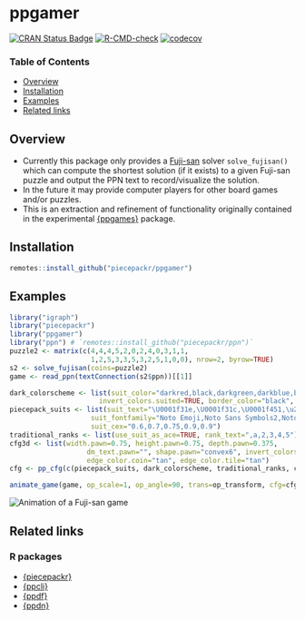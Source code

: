 # ppgamer

[![CRAN Status Badge](https://www.r-pkg.org/badges/version/ppgamer)](https://cran.r-project.org/package=ppgamer)
[![R-CMD-check](https://github.com/piecepackr/ppgamer/workflows/R-CMD-check/badge.svg)](https://github.com/piecepackr/ppgamer/actions)
[![codecov](https://codecov.io/github/piecepackr/ppgamer/branch/main/graph/badge.svg)](https://app.codecov.io/github/piecepackr/ppgamer)

### Table of Contents

* [Overview](#overview)
* [Installation](#installation)
* [Examples](#examples)
* [Related links](#links)

## <a name="overview">Overview</a>

* Currently this package only provides a [Fuji-san](https://www.ludism.org/ppwiki/Fuji-san) solver `solve_fujisan()` which can compute the shortest solution (if it exists) to a given Fuji-san puzzle and output the PPN text to record/visualize the solution.
* In the future it may provide computer players for other board games and/or puzzles.
* This is an extraction and refinement of functionality originally contained in the experimental [{ppgames}](https://www.github.com/piecepackr/ppgames) package.

## <a name="installation">Installation</a>


```r
remotes::install_github("piecepackr/ppgamer")
```

## <a name="examples">Examples</a>

```r
library("igraph")
library("piecepackr")
library("ppgamer")
library("ppn") # `remotes::install_github("piecepackr/ppn")`
puzzle2 <- matrix(c(4,4,4,5,2,0,2,4,0,3,1,1,
                    1,2,5,3,3,5,3,2,5,1,0,0), nrow=2, byrow=TRUE)
s2 <- solve_fujisan(coins=puzzle2)
game <- read_ppn(textConnection(s2$ppn))[[1]]

dark_colorscheme <- list(suit_color="darkred,black,darkgreen,darkblue,black",
                      invert_colors.suited=TRUE, border_color="black", border_lex=2)
piecepack_suits <- list(suit_text="\U0001f31e,\U0001f31c,\U0001f451,\u269c,\uaa5c", # 🌞,🌜,👑,⚜,꩜
                    suit_fontfamily="Noto Emoji,Noto Sans Symbols2,Noto Emoji,Noto Sans Symbols,Noto Sans Cham",
                    suit_cex="0.6,0.7,0.75,0.9,0.9")
traditional_ranks <- list(use_suit_as_ace=TRUE, rank_text=",a,2,3,4,5")
cfg3d <- list(width.pawn=0.75, height.pawn=0.75, depth.pawn=0.375, 
                   dm_text.pawn="", shape.pawn="convex6", invert_colors.pawn=TRUE,
                   edge_color.coin="tan", edge_color.tile="tan")
cfg <- pp_cfg(c(piecepack_suits, dark_colorscheme, traditional_ranks, cfg3d))

animate_game(game, op_scale=1, op_angle=90, trans=op_transform, cfg=cfg, file="fujisan.gif")
```

![Animation of a Fuji-san game](https://www.trevorldavis.com/piecepackr/images/knitr/fujisan.gif)

## <a name="links">Related links</a>

### R packages

* [{piecepackr}](https://github.com/piecepackr/piecepackr)
* [{ppcli}](https://github.com/piecepackr/ppcli)
* [{ppdf}](https://github.com/piecepackr/ppdf)
* [{ppdn}](https://github.com/piecepackr/ppn)
